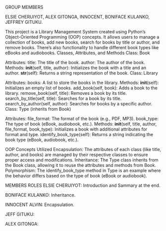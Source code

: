 GROUP MEMBERS

ELSIE CHERUIYOT,
ALEX GITONGA,
INNOCENT,
BONIFACE KULANKO,
JEFFREY GITUKU.


This project is a Library Management System created using Python’s Object-Oriented Programming (OOP) concepts. It allows users to manage a collection of books, add new books, search for books by title or author, and remove books. There’s also functionality to handle different book types like eBooks and audiobooks.
Classes, Attributes, and Methods
Class: Book

Attributes:
title: The title of the book.
author: The author of the book.
Methods:
__init__(self, title, author): Initializes the book with a title and an author.
__str__(self): Returns a string representation of the book.
Class: Library

Attributes:
books: A list to store the books in the library.
Methods:
__init__(self): Initializes an empty list of books.
add_book(self, book): Adds a book to the library.
remove_book(self, title): Removes a book by its title.
search_by_title(self, title): Searches for a book by its title.
search_by_author(self, author): Searches for books by a specific author.
Class: Type (inherits from Book)

Attributes:
file_format: The format of the book (e.g., PDF, MP3).
book_type: The type of book (eBook, audiobook, etc.).
Methods:
__init__(self, title, author, file_format, book_type): Initializes a book with additional attributes for format and type.
identify_book_type(self): Returns a string indicating the book type (eBook, audiobook, etc.).

OOP Concepts Utilized
Encapsulation: The attributes of each class (like title, author, and books) are managed by their respective classes to ensure proper access and modifications.
Inheritance: The Type class inherits from the Book class, allowing it to reuse the attributes and methods from Book.
Polymorphism: The identify_book_type method in Type is an example where the behavior differs based on the type of book (eBook or audiobook).

MEMBERS ROLES
 ELSIE CHERUIYOT:  Introduction and Sammary at the end.
 
 BONIFACE KULANKO: Inheritance.
 
 INNOCENT ALVIN:   Encapsulation.
 
 JEFF GITUKU:  
 
 ALEX GITONGA: 
 
 

